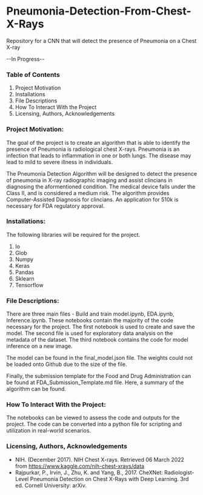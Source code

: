 # Pneumonia-Detection-From-Chest-X-Rays
Repository for a CNN that will detect the presence of Pneumonia on a Chest X-ray

--In Progress--

### Table of Contents
1. Project Motivation
2. Installations
3. File Descriptions
4. How To Interact With the Project
5. Licensing, Authors, Acknowledgements

### Project Motivation:
The goal of the project is to create an algorithm that is able to identify the presence of Pneumonia is radiological chest X-rays. Pneumonia is an infection that leads to inflammation in one or both lungs. The disease may lead to mild to severe illness in individuals.

The Pneumonia Detection Algorithm will be designed to detect the presence of pneumonia in X-ray radiographic imaging and assist clincians in diagnosing the aformentioned condition. The medical device falls under the Class II, and is considered a medium risk. The algorithm provides Computer-Assisted Diagnosis for clincians. An application for 510k is necessary for FDA regulatory approval.

### Installations:

The following libraries will be required for the project.

1. Io
2. Glob
3. Numpy
4. Keras
5. Pandas
6. Sklearn
7. Tensorflow

### File Descriptions:
There are three main files - Build and train model.ipynb, EDA.ipynb, Inference.ipynb. These notebooks contain the majority of the code necessary for the project. The first notebook is used to create and save the model. The second file is used for exploratory data analysis on the metadata of the dataset. The third notebook contains the code for model inference on a new image.

The model can be found in the final_model.json file. The weights could not be loaded onto Github due to the size of the file.

Finally, the submission template for the Food and Drug Administration can be found at FDA_Submission_Template.md file. Here, a summary of the algorithm can be found. 

### How To Interact With the Project:
The notebooks can be viewed to assess the code and outputs for the project. The code can be converted into a python file for scripting and utilization in real-world scenarios.

### Licensing, Authors, Acknowledgements
- NIH. (December 2017). NIH Chest X-rays. Retrieved 06 March 2022 from https://www.kaggle.com/nih-chest-xrays/data
- Rajpurkar, P., Irvin, J., Zhu, K. and Yang, B., 2017. CheXNet: Radiologist-Level Pneumonia Detection on Chest X-Rays with Deep Learning. 3rd ed. Cornell University: arXiv.
